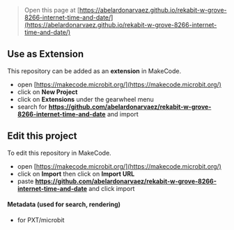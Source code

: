
> Open this page at [https://abelardonarvaez.github.io/rekabit-w-grove-8266-internet-time-and-date/](https://abelardonarvaez.github.io/rekabit-w-grove-8266-internet-time-and-date/)

## Use as Extension

This repository can be added as an **extension** in MakeCode.

* open [https://makecode.microbit.org/](https://makecode.microbit.org/)
* click on **New Project**
* click on **Extensions** under the gearwheel menu
* search for **https://github.com/abelardonarvaez/rekabit-w-grove-8266-internet-time-and-date** and import

## Edit this project

To edit this repository in MakeCode.

* open [https://makecode.microbit.org/](https://makecode.microbit.org/)
* click on **Import** then click on **Import URL**
* paste **https://github.com/abelardonarvaez/rekabit-w-grove-8266-internet-time-and-date** and click import

#### Metadata (used for search, rendering)

* for PXT/microbit
<script src="https://makecode.com/gh-pages-embed.js"></script><script>makeCodeRender("{{ site.makecode.home_url }}", "{{ site.github.owner_name }}/{{ site.github.repository_name }}");</script>
